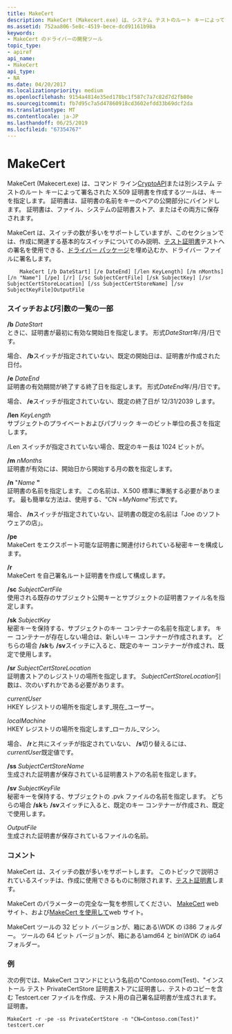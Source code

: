 ```yaml
---
title: MakeCert
description: MakeCert (Makecert.exe) は、システム テストのルート キーによって、または別の指定したキーによって署名された X.509 証明書を作成するコマンド ライン CryptoAPI ツールです。
ms.assetid: 752aa806-5e8c-4519-bece-dcd91161b98a
keywords:
- MakeCert のドライバーの開発ツール
topic_type:
- apiref
api_name:
- MakeCert
api_type:
- NA
ms.date: 04/20/2017
ms.localizationpriority: medium
ms.openlocfilehash: 9154a4814e35ed178bc1f587c7a7c82d7d2fb80e
ms.sourcegitcommit: fb7d95c7a5d47860918cd3602efdd33b69dcf2da
ms.translationtype: MT
ms.contentlocale: ja-JP
ms.lasthandoff: 06/25/2019
ms.locfileid: "67354767"
---
```

# <a name="makecert"></a>MakeCert


MakeCert (Makecert.exe) は、コマンド ライン[CryptoAPI](https://go.microsoft.com/fwlink/p/?linkid=136391)または別システム テストのルート キーによって署名された X.509 証明書を作成するツールは、キーを指定します。 証明書は、証明書の名前をキーのペアの公開部分にバインドします。 証明書は、ファイル、システムの証明書ストア、またはその両方に保存されます。

MakeCert は、スイッチの数が多いをサポートしていますが、このセクションでは、作成に関連する基本的なスイッチについてのみ説明、[テスト証明書](https://docs.microsoft.com/windows-hardware/drivers/install/makecert-test-certificate)テストへの署名を使用できる、[ドライバー パッケージ](https://docs.microsoft.com/windows-hardware/drivers/install/driver-packages)を埋め込むか、ドライバー ファイルに署名します。

```
    MakeCert [/b DateStart] [/e DateEnd] [/len KeyLength] [/m nMonths] [/n "Name"] [/pe] [/r] [/sc SubjectCertFile] [/sk SubjectKey] [/sr SubjectCertStoreLocation] [/ss SubjectCertStoreName] [/sv SubjectKeyFile]OutputFile
```

### <a name="span-idpartiallistofswitchesandargumentsspanspan-idpartiallistofswitchesandargumentsspanpartial-list-of-switches-and-arguments"></a><span id="partial_list_of_switches_and_arguments"></span><span id="PARTIAL_LIST_OF_SWITCHES_AND_ARGUMENTS"></span>スイッチおよび引数の一覧の一部

<span id="_b_DateStart"></span><span id="_b_datestart"></span><span id="_B_DATESTART"></span> **/b** *DateStart*  
ときに、証明書が最初に有効な開始日を指定します。 形式*DateStart*年/月/日です。

場合、 **/b**スイッチが指定されていない、既定の開始日は、証明書が作成された日付。

<span id="_e_DateEnd"></span><span id="_e_dateend"></span><span id="_E_DATEEND"></span> **/e** *DateEnd*  
証明書の有効期間が終了する終了日を指定します。 形式*DateEnd*年/月/日です。

場合、 **/e**スイッチが指定されていない、既定の終了日が 12/31/2039 します。

<span id="_len_KeyLength"></span><span id="_len_keylength"></span><span id="_LEN_KEYLENGTH"></span> **/len** *KeyLength*  
サブジェクトのプライベートおよびパブリック キーのビット単位の長さを指定します。

/Len スイッチが指定されていない場合、既定のキー長は 1024 ビットが。

<span id="_m_nMonths"></span><span id="_m_nmonths"></span><span id="_M_NMONTHS"></span> **/m** *nMonths*  
証明書が有効には、開始日から開始する月の数を指定します。

<span id="_n__Name_"></span><span id="_n__name_"></span><span id="_N__NAME_"></span> **/n** "<em>Name</em> **"**  
証明書の名前を指定します。 この名前は、X.500 標準に準拠する必要があります。 最も簡単な方法は、使用する、"CN =*MyName*"形式です。

場合、 **/n**スイッチが指定されていない、証明書の既定の名前は「Joe のソフトウェアの店」。

<span id="_pe"></span><span id="_PE"></span> **/pe**  
MakeCert をエクスポート可能な証明書に関連付けられている秘密キーを構成します。

<span id="_r"></span><span id="_R"></span> **/r**  
MakeCert を自己署名ルート証明書を作成して構成します。

<span id="_sc_SubjectCertFile"></span><span id="_sc_subjectcertfile"></span><span id="_SC_SUBJECTCERTFILE"></span> **/sc** *SubjectCertFile*  
使用される既存のサブジェクト公開キーとサブジェクトの証明書ファイル名を指定します。

<span id="_sk_SubjectKey"></span><span id="_sk_subjectkey"></span><span id="_SK_SUBJECTKEY"></span> **/sk** *SubjectKey*  
秘密キーを保持する、サブジェクトのキー コンテナーの名前を指定します。 キー コンテナーが存在しない場合は、新しいキー コンテナーが作成されます。 どちらの場合 **/sk**も **/sv**スイッチに入ると、既定のキー コンテナーが作成され、既定で使用します。

<span id="_sr_SubjectCertStoreLocation"></span><span id="_sr_subjectcertstorelocation"></span><span id="_SR_SUBJECTCERTSTORELOCATION"></span> **/sr** *SubjectCertStoreLocation*  
証明書ストアのレジストリの場所を指定します。 *SubjectCertStoreLocation*引数は、次のいずれかである必要があります。

<span id="currentUser"></span><span id="currentuser"></span><span id="CURRENTUSER"></span>*currentUser*  
HKEY レジストリの場所を指定します\_現在\_ユーザー。

<span id="localMachine"></span><span id="localmachine"></span><span id="LOCALMACHINE"></span>*localMachine*  
HKEY レジストリの場所を指定します\_ローカル\_マシン。

場合、 **/r**と共にスイッチが指定されていない、 **/s**切り替えるには、 *currentUser*既定値です。

<span id="_ss_SubjectCertStoreName"></span><span id="_ss_subjectcertstorename"></span><span id="_SS_SUBJECTCERTSTORENAME"></span> **/ss** *SubjectCertStoreName*  
生成された証明書が保存されている証明書ストアの名前を指定します。

<span id="_sv_SubjectKeyFile"></span><span id="_sv_subjectkeyfile"></span><span id="_SV_SUBJECTKEYFILE"></span> **/sv** *SubjectKeyFile*  
秘密キーを保持する、サブジェクトの .pvk ファイルの名前を指定します。 どちらの場合 **/sk**も **/sv**スイッチに入ると、既定のキー コンテナーが作成され、既定で使用します。

<span id="OutputFile"></span><span id="outputfile"></span><span id="OUTPUTFILE"></span>*OutputFile*  
生成された証明書が保存されているファイルの名前。

### <a name="span-idcommentsspanspan-idcommentsspancomments"></a><span id="comments"></span><span id="COMMENTS"></span>コメント

MakeCert は、スイッチの数が多いをサポートします。 このトピックで説明されているスイッチは、作成に使用できるものに制限されます、[テスト証明書](https://docs.microsoft.com/windows-hardware/drivers/install/makecert-test-certificate)します。

MakeCert のパラメーターの完全な一覧を参照してください、 [MakeCert](https://go.microsoft.com/fwlink/p/?linkid=62653) web サイト、および[MakeCert を使用して](https://go.microsoft.com/fwlink/p/?linkid=62655)web サイト。

MakeCert ツールの 32 ビット バージョンが、箱にある\\WDK の i386 フォルダー。 ツールの 64 ビット バージョンが、箱にある\\amd64 と bin\\WDK の ia64 フォルダー。

### <a name="span-idexamplesspanspan-idexamplesspanexamples"></a><span id="examples"></span><span id="EXAMPLES"></span>例

次の例では、MakeCert コマンドにという名前の"Contoso.com(Test)、"インストール テスト PrivateCertStore 証明書ストアに証明書し、テストのコピーを含む Testcert.cer ファイルを作成、テスト用の自己署名証明書が生成されます。証明書。

```
MakeCert -r -pe -ss PrivateCertStore -n "CN=Contoso.com(Test)" testcert.cer
```

 

 





